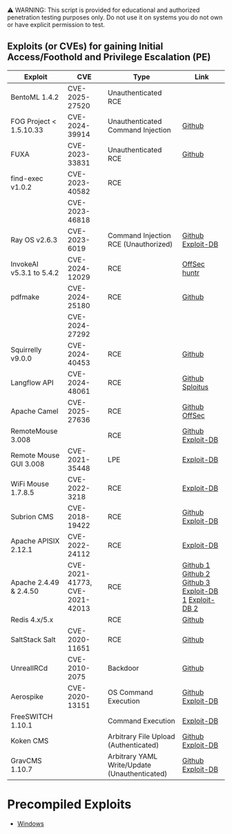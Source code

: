 ⚠️ WARNING: This script is provided for educational and authorized penetration testing purposes only. Do not use it on systems you do not own or have explicit permission to test.


## Exploits (or CVEs) for gaining Initial Access/Foothold and Privilege Escalation (PE)

| Exploit                | CVE            | Type                 | Link                                                                                                                      |
|------------------------|----------------|----------------------|---------------------------------------------------------------------------------------------------------------------------|
| BentoML 1.4.2          | CVE-2025-27520 | Unauthenticated RCE  |  |
| FOG Project < 1.5.10.33 | CVE-2024-39914 | Unauthenticated Command Injection | [Github](https://github.com/cw-l/oscp/tree/main/CVE-2024-39914)                                             |
| FUXA                   | CVE-2023-33831 | Unauthenticated RCE  | [Github](https://github.com/rodolfomarianocy/Unauthenticated-RCE-FUXA-CVE-2023-33831)                                     |
| find-exec v1.0.2       | CVE-2023-40582 | RCE                  |                                                                                                                           |
|                        | CVE-2023-46818 |                      |                                                                                                                           |
| Ray OS v2.6.3          | CVE-2023-6019  | Command Injection RCE (Unauthorized) | [Github](https://github.com/Clydeston/CVE-2023-6019/) [Exploit-DB](https://www.exploit-db.com/exploits/51978) |
| InvokeAI v5.3.1 to 5.4.2 | CVE-2024-12029 | RCE                | [OffSec](https://www.offsec.com/blog/cve-2024-12029/) [huntr](https://huntr.com/bounties/9b790f94-1b1b-4071-bc27-78445d1a87a3) |
| pdfmake                | CVE-2024-25180 | RCE                  | [Github](https://github.com/jmdunne28/offsec/blob/main/CVE-2024-25180.sh)                                                 |
|                        | CVE-2024-27292 |                      |                                                                                                                           |
| Squirrelly v9.0.0      | CVE-2024-40453 | RCE                  | [Github](https://github.com/BwithE/CVE-2024-40453)                                                                        |
| Langflow API           | CVE-2024-48061 | RCE                  | [Github](https://github.com/BwithE/CVE-2024-48061) [Sploitus](https://sploitus.com/exploit?id=D5D265FA-020C-5628-92C7-5A838E4DB754) |
| Apache Camel           | CVE-2025-27636 | RCE                  | [Github](https://github.com/akamai/CVE-2025-27636-Apache-Camel-PoC) [OffSec](https://www.offsec.com/blog/cve-2025-27636/) |
| RemoteMouse 3.008      |                | RCE                  | [Github](https://github.com/p0dalirius/RemoteMouse-3.008-Exploit) [Exploit-DB](https://www.exploit-db.com/exploits/46697) |
| Remote Mouse GUI 3.008 | CVE-2021-35448 | LPE                  | [Exploit-DB](https://www.exploit-db.com/exploits/50047)                                                                   |
| WiFi Mouse 1.7.8.5     | CVE-2022-3218  | RCE                  | [Exploit-DB](https://www.exploit-db.com/exploits/49601)                                                                   |
| Subrion CMS            | CVE-2018-19422 | RCE                  | [Github](https://github.com/hev0x/CVE-2018-19422-SubrionCMS-RCE) [Exploit-DB](https://www.exploit-db.com/exploits/49876)  |
| Apache APISIX 2.12.1   | CVE-2022-24112 | RCE                  | [Exploit-DB](https://www.exploit-db.com/exploits/50829)                                                                   |
| Apache 2.4.49 & 2.4.50 | CVE-2021-41773, CVE-2021-42013 | RCE  | [Github 1](https://github.com/sergiovks/LFI-RCE-Unauthenticated-Apache-2.4.49-2.4.50) [Github 2](https://github.com/iosifache/ApacheRCEEssay) [Github 3](https://github.com/Zyx2440/Apache-HTTP-Server-2.4.50-RCE) [Exploit-DB 1](https://www.exploit-db.com/exploits/50383) [Exploit-DB 2](https://www.exploit-db.com/exploits/50446)               | 
| Redis 4.x/5.x          |                | RCE                  | [Github](https://github.com/Ridter/redis-rce?tab=readme-ov-file)                                                          |
| SaltStack Salt         | CVE-2020-11651 | RCE                  | [Github](https://github.com/dozernz/cve-2020-11651/blob/master/README.md)                                                 |
| UnrealIRCd             | CVE-2010-2075  | Backdoor             | [Github](https://github.com/Ranger11Danger/UnrealIRCd-3.2.8.1-Backdoor)                                                   |
| Aerospike              | CVE-2020-13151 | OS Command Execution | [Github](https://github.com/b4ny4n/CVE-2020-13151) [Exploit-DB](https://www.exploit-db.com/exploits/49067)                |        
| FreeSWITCH 1.10.1      |                | Command Execution    | [Exploit-DB](https://www.exploit-db.com/exploits/47799)                                                                   |
| Koken CMS              |                | Arbitrary File Upload (Authenticated) | [Github](https://github.com/V1n1v131r4/Bypass-File-Upload-on-Koken-CMS/blob/master/README.md) [Exploit-DB](https://www.exploit-db.com/exploits/48706) |
| GravCMS 1.10.7         |                | Arbitrary YAML Write/Update (Unauthenticated) | [Github](https://github.com/getgrav/grav-plugin-admin/security/advisories/GHSA-6f53-6qgv-39pj) [Exploit-DB](https://www.exploit-db.com/exploits/49973) |

# Precompiled Exploits
* [Windows](https://github.com/abatchy17/WindowsExploits)
